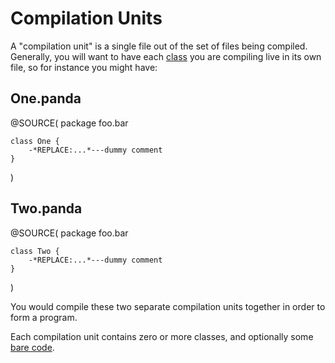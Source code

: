 Compilation Units
=================

A "compilation unit" is a single file out of the set of files being compiled.
Generally, you will want to have each [class](classes.html) you are compiling 
live in its own file, so for instance you might have:

One.panda
---------

@SOURCE(
    package foo.bar

    class One {
        -*REPLACE:...*---dummy comment
    }
)

Two.panda
---------

@SOURCE(
    package foo.bar

    class Two {
        -*REPLACE:...*---dummy comment
    }
)

You would compile these two separate compilation units together in order to form
a program.

Each compilation unit contains zero or more classes, and optionally some 
[bare code](bareCode.html).